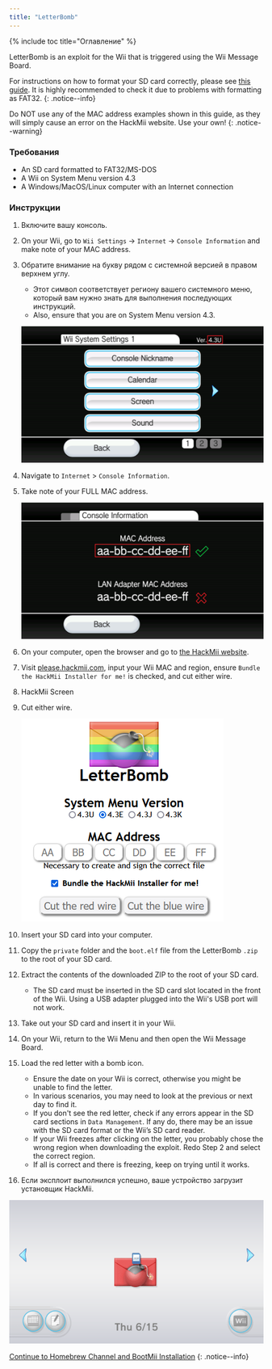 ```yaml
---
title: "LetterBomb"
---
```


{% include toc title="Оглавление" %}

LetterBomb is an exploit for the Wii that is triggered using the Wii Message Board.

For instructions on how to format your SD card correctly, please see [this guide](https://wiki.hacks.guide/wiki/Formatting_an_SD_card). It is highly recommended to check it due to problems with formatting as FAT32.
{: .notice--info}

Do NOT use any of the MAC address examples shown in this guide, as they will simply cause an error on the HackMii website. Use your own!
{: .notice--warning}

### Требования
* An SD card formatted to FAT32/MS-DOS
* A Wii on System Menu version 4.3
* A Windows/MacOS/Linux computer with an Internet connection

### Инструкции

1. Включите вашу консоль.
1. On your Wii, go to `Wii Settings` -> `Internet` -> `Console Information` and make note of your MAC address.
1. Обратите внимание на букву рядом с системной версией в правом верхнем углу.
    + Этот символ соответствует региону вашего системного меню, который вам нужно знать для выполнения последующих инструкций.
    + Also, ensure that you are on System Menu version 4.3.

    ![](/images/wii/SystemMenuVersion.png)

1. Navigate to `Internet` > `Console Information`.
1. Take note of your FULL MAC address.

    ![](/images/wii/MacAddress.png)

1. On your computer, open the browser and go to [the HackMii website](https://please.hackmii.com/).
1. Visit [please.hackmii.com](https://please.hackmii.com/), input your Wii MAC and region, ensure `Bundle the HackMii Installer for me!` is checked, and cut either wire.
1. HackMii Screen
1. Cut either wire.

    ![](/images/exploits/letterbomb/LetterBomb-PC.png)

1. Insert your SD card into your computer.
1. Copy the `private` folder and the `boot.elf` file from the LetterBomb `.zip` to the root of your SD card.
1. Extract the contents of the downloaded ZIP to the root of your SD card.
    + The SD card must be inserted in the SD card slot located in the front of the Wii. Using a USB adapter plugged into the Wii's USB port will not work.
1. Take out your SD card and insert it in your Wii.
1. On your Wii, return to the Wii Menu and then open the Wii Message Board.
1. Load the red letter with a bomb icon.
    + Ensure the date on your Wii is correct, otherwise you might be unable to find the letter.
    + In various scenarios, you may need to look at the previous or next day to find it.
    + If you don't see the red letter, check if any errors appear in the SD card sections in `Data Management`. If any do, there may be an issue with the SD card format or the Wii’s SD card reader.
    + If your Wii freezes after clicking on the letter, you probably chose the wrong region when downloading the exploit. Redo Step 2 and select the correct region.
    + If all is correct and there is freezing, keep on trying until it works.
1. Если эксплоит выполнился успешно, ваше устройство загрузит установщик HackMii.

![](/images/exploits/letterbomb/LetterBomb-Wii.png)

[Continue to Homebrew Channel and BootMii Installation](hbc)
{: .notice--info}
